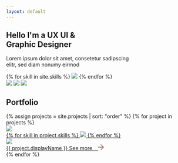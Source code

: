 ```yaml
---
layout: default
---
```


<section id="intro" class="flex-center">
	<div class="text-container center">
      <h1>Hello I'm a UX UI &<br>Graphic Designer</h1>
      <p>Lorem ipsum dolor sit amet, consetetur sadipscing<br>elitr, sed diam nonumy eirmod</p>
      <div class="skills">
      	{% for skill in site.skills %}
      		<image src="/assets/skills/{{skill}}.png"/>
      	{% endfor %}
      </div>
      <div id="social-links">
      	<a href="https://www.behance.net/annavasilevich" target="_blank"><image src="/assets/social/Icon_awesome-behance-square.png"/></a>
      	<a href="https://www.linkedin.com/in/anna-vasilevich1627/" target="_blank"><image src="/assets/social/Icon_awesome-linkedin.png"/></a>
      	<a href="https://www.behance.net/annavasilevich" target="_blank"><image src="/assets/social/Icon_instagramm.png"/></a>
      </div>
	</div>
</section>
<section id="portfolio">
	<div class="section-title">
		<h2>Portfolio</h2>
	</div>
	<div class="wrapper">
		<div class="columns-2">
		{% assign projects = site.projects | sort: "order" %}
		{% for project in projects %}
			  	<a href="{{ project.url }}">
					<div class="project">
						<div class="hover-seen">
							<image src="/assets/projects/{{ project.handle }}/{{ project.hoverPreview }}"/>
						</div>
						<div class="hover-hidden">
							<div class="skills">
								{% for skill in project.skills %}
									<image src="/assets/skills/{{skill}}.png"/>
								{% endfor %}
							</div>
							<image src="/assets/projects/{{ project.handle }}/{{ project.primaryPreview }}"/>
						</div>
						<span class="button hover-hidden" href="{{ project.url }}">
							<span>{{ project.displayName }}</span>
						</span>
						<span class="button hover-seen" href="{{ project.url }}">
							<span>
								See more &nbsp;&nbsp;
								<svg xmlns="http://www.w3.org/2000/svg" width="16" height="16" viewBox="0 0 43.665 43.665">
								  <g id="Icon_feather-arrow-up-right" data-name="Icon feather-arrow-up-right" transform="translate(21.894 2.828) rotate(45)">
									<path id="Pfad_5" data-name="Pfad 5" d="M0,28.962a1.994,1.994,0,0,1-1.41-.581,2,2,0,0,1-.009-2.828L25.371-1.41A2,2,0,0,1,28.2-1.419a2,2,0,0,1,.009,2.828L1.419,28.372A1.994,1.994,0,0,1,0,28.962Z" fill="#824949"/>
									<path id="Pfad_6" data-name="Pfad 6" d="M26.79,28.962a2,2,0,0,1-2-2V2H0A2,2,0,0,1-2,0,2,2,0,0,1,0-2H26.79a2,2,0,0,1,2,2V26.962A2,2,0,0,1,26.79,28.962Z" fill="#824949"/>
								  </g>
								</svg>
							</span>
						</span>
					</div>
				</a>
		{% endfor %}
		</div><!-- ./columns-2 -->
	</div><!-- ./wrapper -->
</section>
